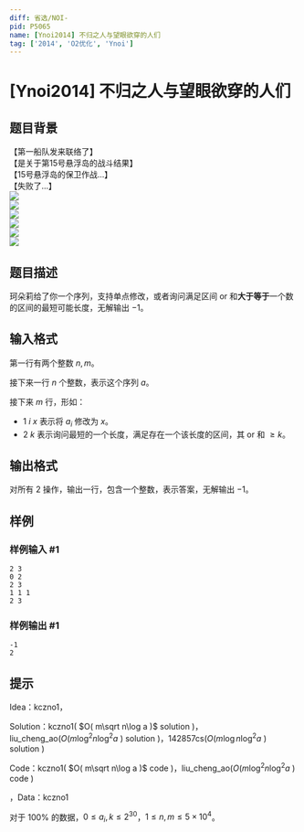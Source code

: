 ```yaml
---
diff: 省选/NOI-
pid: P5065
name: [Ynoi2014] 不归之人与望眼欲穿的人们
tag: ['2014', 'O2优化', 'Ynoi']
---
```

# [Ynoi2014] 不归之人与望眼欲穿的人们
## 题目背景

【第一船队发来联络了】  
【是关于第15号悬浮岛的战斗结果】  
【15号悬浮岛的保卫作战...】  
【失败了...】  
![](https://cdn.luogu.com.cn/upload/pic/45508.png)  
![](https://cdn.luogu.com.cn/upload/pic/45509.png)  
![](https://cdn.luogu.com.cn/upload/pic/45510.png)  
![](https://cdn.luogu.com.cn/upload/pic/45512.png)  
![](https://cdn.luogu.com.cn/upload/pic/45513.png)   
![](https://cdn.luogu.com.cn/upload/pic/45514.png)  
## 题目描述

珂朵莉给了你一个序列，支持单点修改，或者询问满足区间 or 和**大于等于**一个数的区间的最短可能长度，无解输出 $-1$。
## 输入格式

第一行有两个整数 $n,m$。

接下来一行 $n$ 个整数，表示这个序列 $a$。

接下来 $m$ 行，形如：

* $1\ i\ x$ 表示将 $a_i$ 修改为 $x$。
* $2\ k$ 表示询问最短的一个长度，满足存在一个该长度的区间，其 or 和 $\geq k$。  
## 输出格式

对所有 $2$ 操作，输出一行，包含一个整数，表示答案，无解输出 $-1$。
## 样例

### 样例输入 #1
```
2 3
0 2 
2 3
1 1 1
2 3
```
### 样例输出 #1
```
-1
2
```
## 提示

Idea：kczno1，

Solution：kczno1( $O( m\sqrt n\log a )$ solution )，liu_cheng_ao($O( m\log^2 n\log^2 a$ ) solution )，142857cs($O( m\log n\log^2 a$ ) solution )

Code：kczno1( $O( m\sqrt n\log a )$ code )，liu_cheng_ao($O( m\log^2 n\log^2a$ ) code )

，Data：kczno1

对于 $100\%$ 的数据，$0\leq a_i,k\leq 2^{30}$，$1\leq n,m\leq 5\times 10^4$。
